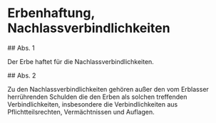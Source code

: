 # Erbenhaftung, Nachlassverbindlichkeiten



\#\# Abs. 1

 Der Erbe haftet für die Nachlassverbindlichkeiten.

\#\# Abs. 2

 Zu den Nachlassverbindlichkeiten gehören außer den vom Erblasser herrührenden Schulden die den Erben als solchen treffenden Verbindlichkeiten, insbesondere die Verbindlichkeiten aus Pflichtteilsrechten, Vermächtnissen und Auflagen. 

